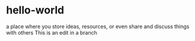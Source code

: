 # hello-world
a place where you store ideas, resources, or even share and discuss things with others
This is an edit in a branch
